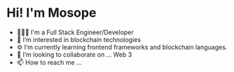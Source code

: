 # Hi! I'm Mosope
- 👨🏿‍💻 I'm a Full Stack Engineer/Developer 
- 👀 I’m interested in blockchain technologies
- :gear: I’m currently learning frontend frameworks and blockchain languages. 
- 💞️ I’m looking to collaborate on ... Web 3
- 📫 How to reach me ...


<!---
sopesamuel/sopesamuel is a ✨ special ✨ repository because its `README.md` (this file) appears on your GitHub profile.
You can click the Preview link to take a look at your changes.
--->
